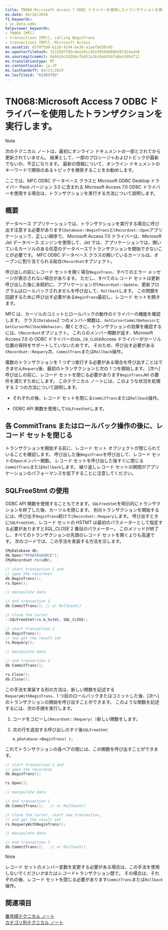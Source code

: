 ```yaml
---
title: TN068:Microsoft Access 7 ODBC ドライバーを使用したトランザクションを実行します。
ms.date: 06/28/2018
f1_keywords:
- vc.data.odbc
helpviewer_keywords:
- TN068 [MFC]
- transactions [MFC], calling BeginTrans
- transactions [MFC], Microsoft Access
ms.assetid: d3f8f5d9-b118-4194-be36-a1aefb630c45
ms.openlocfilehash: 3121587f85c4ea19cc92e39569008b597d24ea58
ms.sourcegitcommit: 0ab61bc3d2b6cfbd52a16c6ab2b97a8ea1864f12
ms.translationtype: MT
ms.contentlocale: ja-JP
ms.lasthandoff: 04/23/2019
ms.locfileid: "62363792"
---
```

# <a name="tn068-performing-transactions-with-the-microsoft-access-7-odbc-driver"></a>TN068:Microsoft Access 7 ODBC ドライバーを使用したトランザクションを実行します。

> [!NOTE]
> 次のテクニカル ノートは、最初にオンライン ドキュメントの一部とされてから更新されていません。 結果として、一部のプロシージャおよびトピックが最新でないか、不正になります。 最新の情報について、オンライン ドキュメントのキーワードで関係のあるトピックを検索することをお勧めします。

ここでは、MFC ODBC データベース クラスと Microsoft ODBC Desktop ドライバー Pack バージョン 3.0 に含まれる Microsoft Access 7.0 ODBC ドライバーを使用する場合は、トランザクションを実行する方法について説明します。

## <a name="overview"></a>概要

データベース アプリケーションでは、トランザクションを実行する場合に呼び出す注意する必要があります`CDatabase::BeginTrans`と`CRecordset::Open`アプリケーションで、正しい順序で。 Microsoft Access 7.0 ドライバーは、Microsoft Jet データベース エンジンを使用して、Jet では、アプリケーションでは、開いているカーソルのある任意のデータベースでトランザクションを開始できないことが必要です。 MFC ODBC データベース クラスの開いているカーソルは、オープンに割り当てられる総合`CRecordset`オブジェクト。

呼び出しの前にレコード セットを開く場合`BeginTrans`、すべてのエラー メッセージが表示されない場合があります。 ただし、すべてのレコード セットは更新呼び出した後に永続的に、アプリケーションが`CRecordset::Update`、更新プログラムはロールバックされませんを呼び出して、`Rollback`します。 この問題を回避するために呼び出す必要がある`BeginTrans`最初し、レコード セットを開きます。

MFC は、カーソルのコミットとロールバックの動作のドライバーの機能を確認します。 クラス`CDatabase`2 つのメンバー関数は、`GetCursorCommitBehavior`と`GetCursorRollbackBehavior`、開くときに、トランザクションの効果を確認するには、`CRecordset`オブジェクト。 これらのメンバー関数が返す、Microsoft Access 7.0 の ODBC ドライバーの`SQL_CB_CLOSE`Access ドライバーがカーソル位置の保持をサポートしていないためです。 そのため、呼び出す必要がある`CRecordset::Requery`次、`CommitTrans`または`Rollback`操作。

複数のトランザクションを 1 つずつ実行する必要がある場合を呼び出すことはできません`Requery`後、最初のトランザクションと次の 1 つを開始します。 [次へ] 呼び出しの前に、レコード セットを閉じる必要があります`BeginTrans`Jet の要件を満たすためにします。 このテクニカル ノートには、このような状況を処理する 2 つの方法について説明します。

- それぞれの後、レコード セットを閉じる`CommitTrans`または`Rollback`操作。

- ODBC API 関数を使用して`SQLFreeStmt`します。

## <a name="closing-the-recordset-after-each-committrans-or-rollback-operation"></a>各 CommitTrans またはロールバック操作の後に、レコード セットを閉じる

トランザクションを開始する前に、レコード セット オブジェクトが閉じられていることを確認します。 呼び出した後`BeginTrans`を呼び出して、レコード セットの`Open`メンバー関数。 レコード セットを呼び出した後すぐに閉じる`CommitTrans`または`Rollback`します。 繰り返しレコード セットの開閉がアプリケーションのパフォーマンスを低下することに注意してください。

## <a name="using-sqlfreestmt"></a>SQLFreeStmt の使用

ODBC API 関数を使用することもできます。`SQLFreeStmt`を明示的にトランザクションを終了した後、カーソルを閉じます。 別のトランザクションを開始するには、呼び出す`BeginTrans`続けて`CRecordset::Requery`します。 呼び出すときに`SQLFreeStmt`、レコード セットの HSTMT は最初のパラメーターとして指定する必要がありますと*SQL_CLOSE* 2 番目のパラメーター。 このメソッドが終了し、すべてのトランザクションの先頭のレコード セットを開くよりも高速です。 次のコードでは、この手法を実装する方法を示します。

```cpp
CMyDatabase db;
db.Open("MYDATASOURCE");
CMyRecordset rs(&db);

// start transaction 1 and
// open the recordset
db.BeginTrans();
rs.Open();

// manipulate data

// end transaction 1
db.CommitTrans(); // or Rollback()

// close the cursor
::SQLFreeStmt(rs.m_hstmt, SQL_CLOSE);

// start transaction 2
db.BeginTrans();
// now get the result set
rs.Requery();

// manipulate data

// end transaction 2
db.CommitTrans();

rs.Close();
db.Close();
```

この手法を実装する別の方法は、新しい関数を記述する`RequeryWithBeginTrans`、1 つ目のロールバックまたはコミットした後、[次へ] のトランザクションの開始を呼び出すことができます。 このような関数を記述するには、次の手順を実行します。

1. コードをコピーし`CRecordset::Requery( )`新しい関数をします。

2. 次の行を追加する呼び出しのすぐ後`SQLFreeStmt`:

   `m_pDatabase->BeginTrans( );`

これでトランザクションの各ペアの間には、この関数を呼び出すことができます。

```cpp
// start transaction 1 and
// open the recordset
db.BeginTrans();

rs.Open();

// manipulate data

// end transaction 1
db.CommitTrans();   // or Rollback()

// close the cursor, start new transaction,
// and get the result set
rs.RequeryWithBeginTrans();

// manipulate data

// end transaction 2
db.CommitTrans();   // or Rollback()
```

> [!NOTE]
> レコード セットのメンバー変数を変更する必要がある場合は、この手法を使用しないでください*か*または*レコード*トランザクション間で。 その場合は、それぞれの後、レコード セットを閉じる必要があります`CommitTrans`または`Rollback`操作。

## <a name="see-also"></a>関連項目

[番号順テクニカル ノート](../mfc/technical-notes-by-number.md)<br/>
[カテゴリ別テクニカル ノート](../mfc/technical-notes-by-category.md)
